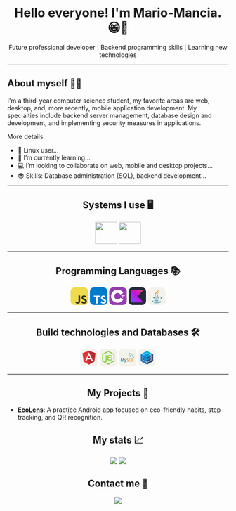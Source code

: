 <h1 align="center"> Hello everyone! I'm Mario-Mancia. 😁👋</h1>
<p align="center"> Future professional developer | Backend programming skills | Learning new technologies </p>

---

## About myself 🧑🏻

I'm a third-year computer science student, my favorite areas are web, desktop, and, more recently, mobile application development. My specialties include backend server management, database design and development, and implementing security measures in applications.

More details: 

- 🐧 Linux user...
- 🌱 I’m currently learning...
- 💻 I’m looking to collaborate on web, mobile and desktop projects...
- 😎 Skills: Database administration (SQL), backend development...

---

<h2 align="center"> Systems I use 🖥️ </h2>

<p align="center">
    <img 
        src="https://raw.githubusercontent.com/tandpfun/skill-icons/refs/heads/main/icons/Arch-Dark.svg" 
        width="50" 
        height="50"
    >
    <img 
        src="https://raw.githubusercontent.com/tandpfun/skill-icons/refs/heads/main/icons/Windows-Dark.svg"
        width="50"
        height="50"
    >
</p>

---

<h2 align="center"> Programming Languages 📚 </h2>

<p align="center">
    <img
        src="https://raw.githubusercontent.com/tandpfun/skill-icons/refs/heads/main/icons/JavaScript.svg"
        width="40"
        height="40"
    >
    <img
        src="https://raw.githubusercontent.com/tandpfun/skill-icons/refs/heads/main/icons/TypeScript.svg"
        width="40"
        height="40"
    >
    <img
        src="https://raw.githubusercontent.com/tandpfun/skill-icons/refs/heads/main/icons/CS.svg"
        width="40"
        height="40"
    >
    <img
        src="https://raw.githubusercontent.com/tandpfun/skill-icons/refs/heads/main/icons/Kotlin-Dark.svg"
        width="40"
        height="40"
    >
    <img
        src="https://raw.githubusercontent.com/tandpfun/skill-icons/refs/heads/main/icons/Java-Light.svg"
        width="40"
        height="40"
    >
</p>

---

<h2 align="center"> Build technologies and Databases 🛠️ </h2>

<p align="center">
    <img
        src="https://raw.githubusercontent.com/tandpfun/skill-icons/refs/heads/main/icons/Angular-Light.svg"
        width="40"
        height="40"
    >
    <img
        src="https://raw.githubusercontent.com/tandpfun/skill-icons/refs/heads/main/icons/NodeJS-Light.svg"
        width="40"
        height="40"
    >
    <img
        src="https://raw.githubusercontent.com/tandpfun/skill-icons/refs/heads/main/icons/MySQL-Light.svg"
        width="40"
        height="40"
    >
    <img
        src="https://raw.githubusercontent.com/tandpfun/skill-icons/refs/heads/main/icons/Sequelize-Light.svg"
        width="40"
        height="40"
    >
</p>

---

<h2 align="center"> My Projects 🚀 </h2>

- [**EcoLens**](https://github.com/Mario-Mancia/EcoLens-App): A practice Android app focused on eco-friendly habits, step tracking, and QR recognition.


<h2 align="center"> My stats 📈 </h2>

<p align="center">
  <img src="https://github-readme-stats.vercel.app/api?username=Mario-Mancia&show_icons=true&theme=radical" width="400"/>
  <img src="https://github-readme-stats.vercel.app/api/top-langs/?username=Mario-Mancia&layout=compact&theme=radical" width="300"/>
</p>

<h2 align="center"> Contact me 📧 </h2>

<p align="center">
    <a href="mailto:mrmancia1999@gmail.com">
    <img src="https://img.shields.io/badge/-Email-%23333?style=for-the-badge&logo=gmail&logoColor=red"/>
    </a>
</p>
